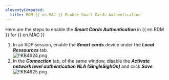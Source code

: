 ```yaml
---
eleventyComputed:
  title: RDM {{ en.MAC }} Enable Smart Cards Authentication
---
```

Here are the steps to enable the ***Smart Cards Authentication*** in {{ en.RDM }} for {{ en.MAC }}  

1. In an RDP session, enable the ***Smart cards*** device under the ***Local Ressources*** tab.  
![!!KB4624.png](/img/en/kb/KB4624.png)
1. In the ***Connection*** tab, of the same window, disable the ***Activate network level authentication NLA (SingleSighOn)*** and click ***Save***  
![!!KB4625.png](/img/en/kb/KB4625.png)
